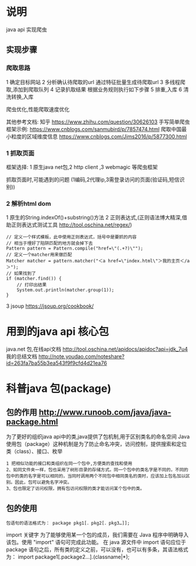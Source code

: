 # 说明
java api 实现爬虫
## 实现步骤
### 爬取思路
1 确定目标网站
2 分析确认待爬取的url 通过特征批量生成待爬取url
3 多线程爬取,添加到爬取队列
4 记录扒取结果
根据业务规则执行如下步骤
5 排重,入库
6 清洗转换,入库

爬虫优化,性能爬取速度优化

其他参考文档:
知乎 https://www.zhihu.com/question/30626103
手写简单爬虫框架示例: https://www.cnblogs.com/sanmubird/p/7857474.html
爬取中国最小粒度的区域维度信息   https://www.cnblogs.com/Jims2016/p/5877300.html


### 1 抓取页面
框架选择: 1 原生java net包,2 http client ,3 webmagic 等爬虫框架

抓取页面时,可能遇到的问题
(1编码,2代理ip,3需登录访问的页面(验证码,短信识别))

### 2 解析html dom
1 原生的String.indexOf()+substring()方法 
2 正则表达式,(正则语法博大精深,借助正则表达式测试工具 http://tool.oschina.net/regex/) 

    // 定义一个样式模板，此中使用正则表达式，括号中是要抓的内容  
    // 相当于埋好了陷阱匹配的地方就会掉下去  
    Pattern pattern = Pattern.compile("href=\"(.+?)\"");  
    // 定义一个matcher用来做匹配  
    Matcher matcher = pattern.matcher("＜a href=\"index.html\"＞我的主页＜/a＞");  
    // 如果找到了  
    if (matcher.find()) {   
        // 打印出结果   
        System.out.println(matcher.group(1));
    }

3 jsoup  https://jsoup.org/cookbook/


# 用到的java api 核心包
java.net 包,在线api文档 http://tool.oschina.net/apidocs/apidoc?api=jdk_7u4
我的总结文档 http://note.youdao.com/noteshare?id=263fa7ba55b3ea543f9f9cfd4d21ea76







# 科普java 包(package)
## 包的作用  http://www.runoob.com/java/java-package.html
为了更好的组织java api中的类,java提供了包机制,用于区别类名的命名空间
Java 使用包（package）这种机制是为了防止命名冲突，访问控制，提供搜索和定位类（class）、接口、枚举

    1 把相似功能的接口和类组织在同一个包中,方便类的查找和使用
    2、如同文件夹一样，包也采用了树形目录的存储方式。同一个包中的类名字是不同的，不同的包中的类的名字是可以相同的，当同时调用两个不同包中相同类名的类时，应该加上包名加以区别。因此，包可以避免名字冲突。
    3、包也限定了访问权限，拥有包访问权限的类才能访问某个包中的类。
## 包的使用
    包语句的语法格式为： package pkg1[．pkg2[．pkg3…]];
import 关键字
为了能够使用某一个包的成员，我们需要在 Java 程序中明确导入该包。使用 "import" 语句可完成此功能。
在 java 源文件中 import 语句应位于 package 语句之后，所有类的定义之前，可以没有，也可以有多条，其语法格式为：
import package1[.package2…].(classname|*);


